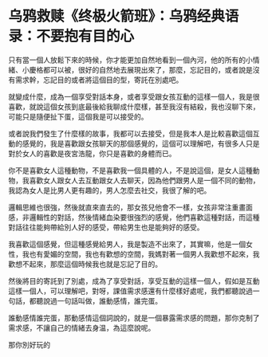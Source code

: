 # 乌鸦救赎《终极火箭班》：乌鸦经典语录：不要抱有目的心

只有當一個人放鬆下來的時候，你才能更加自然地看到一個內河，他的所有的小情緒、小慶格都可以被，很好的自然地去展現出來了，那麼，忘記目的，或者說是沒有需求幹，忘記目的或者將這個目的型，寄託在別處吧。

就變成什麼，成為一個享受對話本身，或者享受跟女孩互動的這樣一個人，我是很喜歡，就說這個女孩到底最後給我聊成什麼樣，甚至我沒有結殺，我也沒聊下來，可能只是隨便扯下蛋，這個我是可以接受的。

或者說我們發生了什麼樣的故事，我都可以去接受，但是我本人是比較喜歡這個互動的感覺的，我是喜歡跟女孩聊天的那個感覺的，這個可以理解吧，有很多人只是對於女人的喜歡是夜宮浩龍，你只是喜歡的身體而已。

你不是喜歡女人這種動物，不是喜歡我一個具體的人，不是說這個，是女人這種動物，我喜歡女人跟女人去互動跟女人去聊天，因為他們跟男人是一個不同的動物，我認為女人是比男人更有趣的，男人怎麼去社交，我很了解的吧。

邏輯思維也很強，然後就直來直去的，那女孩兒他會不一樣，女孩非常注重畫面感，非邏輯性的對話，然後情緒血染要很強烈的感覺，他們喜歡這種對話，而這種對話往往能夠帶給別人好的感受，帶給男生也是能夠好的感受。

我喜歡這個感覺，但這種感覺給男人，我是製造不出來了，其實嘛，他是一個女性，我也有愛媚的空間，我也有歡想的空間，我媽對著一個男人我歡想不起來，我歡想不起來，那麼這個時候我也就是忘記了目的。

然後將目的寄託到了別處，成為了享受對話，享受互動的這樣一個人，假如是互動這樣一個人，可以理解吧，對呀，課值需求感還有什麼樣好處呢，我們都聽說過一句話，都聽說過一句話叫做，誰動感情，誰完蛋。

誰動感情誰完蛋，那動感情這個詞說的，就是一個暴露需求感的問題，那你克制了需求感，不讓自己的情緒去身温，為這麼說呢。

那你別好玩的
